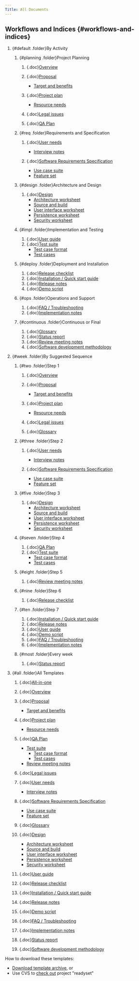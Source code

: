 ```yaml
---
Title: All Documents
---
```


Workflows and Indices {#workflows-and-indices}
------------

1.  [](#default){#default .folder}By Activity
    1.  [](#default.planning){#planning .folder}Project Planning
        1.  [](index.html){.doc}[Overview](index.html)
        2.  [](proposal.html){.doc}[Proposal](proposal.html)
            -   [](target-and-benefits.html)[Target and
                benefits](target-and-benefits.html)

        3.  [](plan.html){.doc}[Project plan](plan.html)
            -   [Resource needs](resource-needs.html)

        4.  [](legal.html){.doc}[Legal issues](legal.html)
        5.  [](qa-plan.html){.doc}[QA Plan](qa-plan.html)

    2.  [](#default.req){#req .folder}Requirements and Specification
        1.  [](user-needs.html){.doc}[User needs](user-needs.html)
            -   [Interview notes](interview-notes.html)

        2.  [](srs.html){.doc}[Software Requirements
            Specification](srs.html)
            -   [Use case suite](use-case-suite.html)
            -   [Feature set](feature-set.html)

    3.  [](#default.design){#design .folder}Architecture and Design
        1.  [](design.html){.doc}[Design](design.html)
            -   [Architecture worksheet](design-architecture.html)
            -   [Source and build](design-src-org.html)
            -   [User interface worksheet](design-ui.html)
            -   [Persistence worksheet](design-persistence.html)
            -   [Security worksheet](design-security.html)

    4.  [](#default.impl){#impl .folder}Implementation and Testing
        1.  [](userguide.html){.doc}[User guide](userguide.html)
        2.  [](test-suite.html){.doc}[Test suite](test-suite.html)
            -   [Test case format](test-case-format.html)
            -   [Test cases](test-cases.html)

    5.  [](#default.deploy){#deploy .folder}Deployment and Installation
        1.  [](release-checklist.html){.doc}[Release
            checklist](release-checklist.html)
        2.  [](install.html){.doc}[Installation / Quick start
            guide](install.html)
        3.  [](release-notes.html){.doc}[Release
            notes](release-notes.html)
        4.  [](demo-script.html){.doc}[Demo script](demo-script.html)

    6.  [](#default.ops){#ops .folder}Operations and Support
        1.  [](faq.html){.doc}[FAQ / Troubleshooting](faq.html)
        2.  [](implementation-notes.html){.doc}[Implementation
            notes](implementation-notes.html)

    7.  [](#default.continuous){#continuous .folder}Continuous or Final
        1.  [](glossary.html){.doc}[Glossary](glossary.html)
        2.  [](status-report.html){.doc}[Status
            report](status-report.html)
        3.  [](review-meeting-notes.html){.doc}[Review meeting
            notes](review-meeting-notes.html)
        4.  [](sdm.html){.doc}[Software development
            methodology](sdm.html)

2.  [](#week){#week .folder}By Suggested Sequence
    1.  [](#week.two){#two .folder}Step 1
        1.  [](index.html){.doc}[Overview](index.html)
        2.  [](proposal.html){.doc}[Proposal](proposal.html)
            -   [](target-and-benefits.html)[Target and
                benefits](target-and-benefits.html)

        3.  [](plan.html){.doc}[Project plan](plan.html)
            -   [Resource needs](resource-needs.html)

        4.  [](legal.html){.doc}[Legal issues](legal.html)
        5.  [](glossary.html){.doc}[Glossary](glossary.html)

    2.  [](#week.three){#three .folder}Step 2
        1.  [](user-needs.html){.doc}[User needs](user-needs.html)
            -   [Interview notes](interview-notes.html)

        2.  [](srs.html){.doc}[Software Requirements
            Specification](srs.html)
            -   [Use case suite](use-case-suite.html)
            -   [Feature set](feature-set.html)

    3.  [](#week.five){#five .folder}Step 3
        1.  [](design.html){.doc}[Design](design.html)
            -   [Architecture worksheet](design-architecture.html)
            -   [Source and build](design-src-org.html)
            -   [User interface worksheet](design-ui.html)
            -   [Persistence worksheet](design-persistence.html)
            -   [Security worksheet](design-security.html)

    4.  [](#week.seven){#seven .folder}Step 4
        1.  [](qa-plan.html){.doc}[QA Plan](qa-plan.html)
        2.  [](test-suite.html){.doc}[Test suite](test-suite.html)
            -   [Test case format](test-case-format.html)
            -   [Test cases](test-cases.html)

    5.  [](#week.eight){#eight .folder}Step 5
        1.  [](review-meeting-notes.html){.doc}[Review meeting
            notes](review-meeting-notes.html)

    6.  [](#week.nine){#nine .folder}Step 6
        1.  [](release-checklist.html){.doc}[Release
            checklist](release-checklist.html)

    7.  [](#week.ten){#ten .folder}Step 7
        1.  [](install.html){.doc}[Installation / Quick start
            guide](install.html)
        2.  [](release-notes.html){.doc}[Release
            notes](release-notes.html)
        3.  [](userguide.html){.doc}[User guide](userguide.html)
        4.  [](demo-script.html){.doc}[Demo script](demo-script.html)
        5.  [](faq.html){.doc}[FAQ / Troubleshooting](faq.html)
        6.  [](implementation-notes.html){.doc}[Implementation
            notes](implementation-notes.html)

    8.  [](#week.most){#most .folder}Every week
        1.  [](status-report.html){.doc}[Status
            report](status-report.html)

3.  [](#all){#all .folder}All Templates
    1.  [](all-in-one.html){.doc}[All-in-one](all-in-one.html)
    2.  [](index.html){.doc}[Overview](index.html)
    3.  [](proposal.html){.doc}[Proposal](proposal.html)
        -   [](target-and-benefits.html)[Target and
            benefits](target-and-benefits.html)

    4.  [](plan.html){.doc}[Project plan](plan.html)
        -   [](resource-needs.html)[Resource needs](resource-needs.html)

    5.  [](qa-plan.html){.doc}[QA Plan](qa-plan.html)
        -   [](test-suite.html)[Test suite](test-suite.html)
            -   [Test case format](test-case-format.html)
            -   [Test cases](test-cases.html)
        -   [](review-meeting-notes.html)[Review meeting
            notes](review-meeting-notes.html)

    6.  [](legal.html){.doc}[Legal issues](legal.html)
    7.  [](user-needs.html){.doc}[User needs](user-needs.html)
        -   [Interview notes](interview-notes.html)

    8.  [](srs.html){.doc}[Software Requirements
        Specification](srs.html)
        -   [Use case suite](use-case-suite.html)
        -   [Feature set](feature-set.html)

    9.  [](glossary.html){.doc}[Glossary](glossary.html)
    10. [](design.html){.doc}[Design](design.html)
        -   [Architecture worksheet](design-architecture.html)
        -   [Source and build](design-src-org.html)
        -   [User interface worksheet](design-ui.html)
        -   [Persistence worksheet](design-persistence.html)
        -   [Security worksheet](design-security.html)

    11. [](userguide.html){.doc}[User guide](userguide.html)
    12. [](release-checklist.html){.doc}[Release
        checklist](release-checklist.html)
    13. [](install.html){.doc}[Installation / Quick start
        guide](install.html)
    14. [](release-notes.html){.doc}[Release notes](release-notes.html)
    15. [](demo-script.html){.doc}[Demo script](demo-script.html)
    16. [](faq.html){.doc}[FAQ / Troubleshooting](faq.html)
    17. [](implementation-notes.html){.doc}[Implementation
        notes](implementation-notes.html)
    18. [](status-report.html){.doc}[Status report](status-report.html)
    19. [](sdm.html){.doc}[Software development methodology](sdm.html)

How to download these templates:

-   [Download template archive](/servlets/ProjectDocumentList), or
-   Use CVS to [check
    out](http://readyset.tigris.org/servlets/ProjectSource) project
    "readyset"

